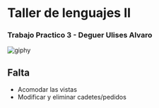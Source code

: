 # Taller de lenguajes II
### Trabajo Practico 3 - Deguer Ulises Alvaro
![giphy](https://c.tenor.com/RrmMg8aLs3IAAAAC/gir-grim-reaper.gif)


## Falta
- Acomodar las vistas
- Modificar y eliminar cadetes/pedidos